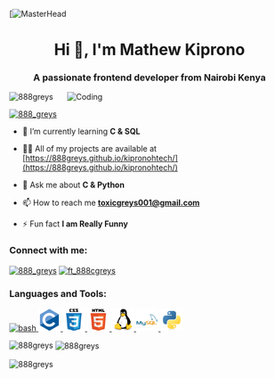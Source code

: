 [![MasterHead](https://th.bing.com/th/id/OIP.A3PHJ3W52MIJc5eOS_4B_gHaDH?pid=ImgDet&rs=1)

<h1 align="center">Hi 👋, I'm Mathew Kiprono</h1>
<h3 align="center">A passionate frontend developer from Nairobi Kenya</h3>

<img align="right" alt="Coding" width="400" src="https://cdn.dribbble.com/users/1162077/screenshots/3848914/programmer.gif">

<p align="left"> <img src="https://komarev.com/ghpvc/?username=888greys&label=Profile%20views&color=0e75b6&style=flat" alt="888greys" /> </p>

<p align="left"> <a href="https://twitter.com/888_greys" target="blank"><img src="https://img.shields.io/twitter/follow/888_greys?logo=twitter&style=for-the-badge" alt="888_greys" /></a> </p>

- 🌱 I’m currently learning **C & SQL**

- 👨‍💻 All of my projects are available at [https://888greys.github.io/kipronohtech/](https://888greys.github.io/kipronohtech/)

- 💬 Ask me about **C & Python**

- 📫 How to reach me **toxicgreys001@gmail.com**

- ⚡ Fun fact **I am Really Funny**

<h3 align="left">Connect with me:</h3>
<p align="left">
<a href="https://twitter.com/888_greys" target="blank"><img align="center" src="https://raw.githubusercontent.com/rahuldkjain/github-profile-readme-generator/master/src/images/icons/Social/twitter.svg" alt="888_greys" height="30" width="40" /></a>
<a href="https://instagram.com/ft_888cgreys" target="blank"><img align="center" src="https://raw.githubusercontent.com/rahuldkjain/github-profile-readme-generator/master/src/images/icons/Social/instagram.svg" alt="ft_888cgreys" height="30" width="40" /></a>
</p>

<h3 align="left">Languages and Tools:</h3>
<p align="left"> <a href="https://www.gnu.org/software/bash/" target="_blank" rel="noreferrer"> <img src="https://www.vectorlogo.zone/logos/gnu_bash/gnu_bash-icon.svg" alt="bash" width="40" height="40"/> </a> <a href="https://www.cprogramming.com/" target="_blank" rel="noreferrer"> <img src="https://raw.githubusercontent.com/devicons/devicon/master/icons/c/c-original.svg" alt="c" width="40" height="40"/> </a> <a href="https://www.w3schools.com/css/" target="_blank" rel="noreferrer"> <img src="https://raw.githubusercontent.com/devicons/devicon/master/icons/css3/css3-original-wordmark.svg" alt="css3" width="40" height="40"/> </a> <a href="https://www.w3.org/html/" target="_blank" rel="noreferrer"> <img src="https://raw.githubusercontent.com/devicons/devicon/master/icons/html5/html5-original-wordmark.svg" alt="html5" width="40" height="40"/> </a> <a href="https://www.linux.org/" target="_blank" rel="noreferrer"> <img src="https://raw.githubusercontent.com/devicons/devicon/master/icons/linux/linux-original.svg" alt="linux" width="40" height="40"/> </a> <a href="https://www.mysql.com/" target="_blank" rel="noreferrer"> <img src="https://raw.githubusercontent.com/devicons/devicon/master/icons/mysql/mysql-original-wordmark.svg" alt="mysql" width="40" height="40"/> </a> <a href="https://www.python.org" target="_blank" rel="noreferrer"> <img src="https://raw.githubusercontent.com/devicons/devicon/master/icons/python/python-original.svg" alt="python" width="40" height="40"/> </a> </p>

<p><img align="left" src="https://github-readme-stats.vercel.app/api/top-langs?username=888greys&show_icons=true&locale=en&layout=compact" alt="888greys" /></p>

<p>&nbsp;<img align="center" src="https://github-readme-stats.vercel.app/api?username=888greys&show_icons=true&locale=en" alt="888greys" /></p>

<p><img align="center" src="https://github-readme-streak-stats.herokuapp.com/?user=888greys&" alt="888greys" /></p>

